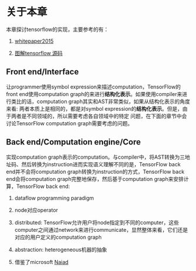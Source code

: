 # 关于本章

本章探讨tensorflow的实现，主要参考的有：

1) [whitepaper2015](http://download.tensorflow.org/paper/whitepaper2015.pdf)

2) [图解tensorflow 源码](https://github.com/yao62995/tensorflow)

## Front end/Interface

让programmer使用symbol expression来描述computation，TensorFlow的front end使用computation graph的来进行**结构化表示**。如果使用compiler来进行类比的话，computation graph其实和AST非常类似，如果从结构化表示的角度来看: 两者本质上是相同的，都是对symbol expression的**结构化表示**。但是，由于两者是不同领域的，所以需要考虑各自领域中的特定 问题，在下面的章节中会讨论TensorFlow computation graph需要考虑的问题。

## Back end/Computation engine/Core

实现computation graph表示的computation。与compiler中，将AST转换为三地址码、然后转换为instruction进而实现语义理解不同的是，TensorFlow back end并不会将computation graph转换为instruction的方式，TensorFlow back end会将computation graph完整地保存，然后基于computation graph来安排计算，TensorFlow back end:

1) dataflow programming paradigm

2) node对应operator

3) distributed: TensorFlow允许用户将node指定到不同的computer，这些computer之间通过network来进行communicate，显然整体来看，它们还是对应的用户定义的computation graph

4) abstraction: heterogeneous机器的抽象

5) 借鉴了microsoft [Naiad](https://www.microsoft.com/en-us/research/project/naiad/)